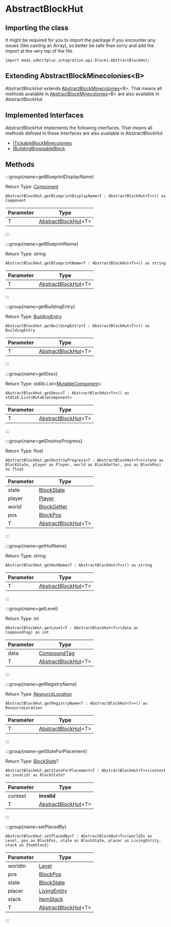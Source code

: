 # AbstractBlockHut

## Importing the class

It might be required for you to import the package if you encounter any issues (like casting an Array), so better be safe than sorry and add the import at the very top of the file.
```zenscript
import mods.sdmcrtplus.integration.api.blocks.AbstractBlockHut;
```


## Extending AbstractBlockMinecolonies&lt;B&gt;

AbstractBlockHut extends [AbstractBlockMinecolonies](/mods/sdmcrtplus/integration/minecolonies/api/blocks/AbstractBlockMinecolonies)&lt;B&gt;. That means all methods available in [AbstractBlockMinecolonies](/mods/sdmcrtplus/integration/minecolonies/api/blocks/AbstractBlockMinecolonies)&lt;B&gt; are also available in AbstractBlockHut

## Implemented Interfaces
AbstractBlockHut implements the following interfaces. That means all methods defined in these interfaces are also available in AbstractBlockHut

- [ITickableBlockMinecolonies](/mods/sdmcrtplus/integration/minecolonies/api/blocks/interfaces/ITickableBlockMinecolonies)
- [IBuildingBrowsableBlock](/mods/sdmcrtplus/integration/minecolonies/api/blocks/interfaces/IBuildingBrowsableBlock)

## Methods

:::group{name=getBlueprintDisplayName}

Return Type: [Component](/vanilla/api/text/Component)

```zenscript
AbstractBlockHut.getBlueprintDisplayName<T : AbstractBlockHut<T>>() as Component
```

| Parameter |                                                Type                                                |
|-----------|----------------------------------------------------------------------------------------------------|
| T         | [AbstractBlockHut](/mods/sdmcrtplus/integration/minecolonies/api/blocks/AbstractBlockHut)&lt;T&gt; |


:::

:::group{name=getBlueprintName}

Return Type: string

```zenscript
AbstractBlockHut.getBlueprintName<T : AbstractBlockHut<T>>() as string
```

| Parameter |                                                Type                                                |
|-----------|----------------------------------------------------------------------------------------------------|
| T         | [AbstractBlockHut](/mods/sdmcrtplus/integration/minecolonies/api/blocks/AbstractBlockHut)&lt;T&gt; |


:::

:::group{name=getBuildingEntry}

Return Type: [BuildingEntry](/mods/sdmcrtplus/integration/minecolonies/api/colony/buildings/registry/BuildingEntry)

```zenscript
AbstractBlockHut.getBuildingEntry<T : AbstractBlockHut<T>>() as BuildingEntry
```

| Parameter |                                                Type                                                |
|-----------|----------------------------------------------------------------------------------------------------|
| T         | [AbstractBlockHut](/mods/sdmcrtplus/integration/minecolonies/api/blocks/AbstractBlockHut)&lt;T&gt; |


:::

:::group{name=getDesc}

Return Type: stdlib.List&lt;[MutableComponent](/vanilla/api/text/MutableComponent)&gt;

```zenscript
AbstractBlockHut.getDesc<T : AbstractBlockHut<T>>() as stdlib.List<MutableComponent>
```

| Parameter |                                                Type                                                |
|-----------|----------------------------------------------------------------------------------------------------|
| T         | [AbstractBlockHut](/mods/sdmcrtplus/integration/minecolonies/api/blocks/AbstractBlockHut)&lt;T&gt; |


:::

:::group{name=getDestroyProgress}

Return Type: float

```zenscript
AbstractBlockHut.getDestroyProgress<T : AbstractBlockHut<T>>(state as BlockState, player as Player, world as BlockGetter, pos as BlockPos) as float
```

| Parameter |                                                Type                                                |
|-----------|----------------------------------------------------------------------------------------------------|
| state     | [BlockState](/vanilla/api/block/BlockState)                                                        |
| player    | [Player](/vanilla/api/entity/type/player/Player)                                                   |
| world     | [BlockGetter](/mods/sdmcrtplus/world/level/BlockGetter)                                            |
| pos       | [BlockPos](/vanilla/api/util/math/BlockPos)                                                        |
| T         | [AbstractBlockHut](/mods/sdmcrtplus/integration/minecolonies/api/blocks/AbstractBlockHut)&lt;T&gt; |


:::

:::group{name=getHutName}

Return Type: string

```zenscript
AbstractBlockHut.getHutName<T : AbstractBlockHut<T>>() as string
```

| Parameter |                                                Type                                                |
|-----------|----------------------------------------------------------------------------------------------------|
| T         | [AbstractBlockHut](/mods/sdmcrtplus/integration/minecolonies/api/blocks/AbstractBlockHut)&lt;T&gt; |


:::

:::group{name=getLevel}

Return Type: int

```zenscript
AbstractBlockHut.getLevel<T : AbstractBlockHut<T>>(data as CompoundTag) as int
```

| Parameter |                                                Type                                                |
|-----------|----------------------------------------------------------------------------------------------------|
| data      | [CompoundTag](/mods/sdmcrtplus/nbt/CompoundTag)                                                    |
| T         | [AbstractBlockHut](/mods/sdmcrtplus/integration/minecolonies/api/blocks/AbstractBlockHut)&lt;T&gt; |


:::

:::group{name=getRegistryName}

Return Type: [ResourceLocation](/vanilla/api/resource/ResourceLocation)

```zenscript
AbstractBlockHut.getRegistryName<T : AbstractBlockHut<T>>() as ResourceLocation
```

| Parameter |                                                Type                                                |
|-----------|----------------------------------------------------------------------------------------------------|
| T         | [AbstractBlockHut](/mods/sdmcrtplus/integration/minecolonies/api/blocks/AbstractBlockHut)&lt;T&gt; |


:::

:::group{name=getStateForPlacement}

Return Type: [BlockState](/vanilla/api/block/BlockState)?

```zenscript
AbstractBlockHut.getStateForPlacement<T : AbstractBlockHut<T>>(context as invalid) as BlockState?
```

| Parameter |                                                Type                                                |
|-----------|----------------------------------------------------------------------------------------------------|
| context   | **invalid**                                                                                        |
| T         | [AbstractBlockHut](/mods/sdmcrtplus/integration/minecolonies/api/blocks/AbstractBlockHut)&lt;T&gt; |


:::

:::group{name=setPlacedBy}

```zenscript
AbstractBlockHut.setPlacedBy<T : AbstractBlockHut<T>>(worldIn as Level, pos as BlockPos, state as BlockState, placer as LivingEntity, stack as ItemStack)
```

| Parameter |                                                Type                                                |
|-----------|----------------------------------------------------------------------------------------------------|
| worldIn   | [Level](/vanilla/api/world/Level)                                                                  |
| pos       | [BlockPos](/vanilla/api/util/math/BlockPos)                                                        |
| state     | [BlockState](/vanilla/api/block/BlockState)                                                        |
| placer    | [LivingEntity](/vanilla/api/entity/LivingEntity)                                                   |
| stack     | [ItemStack](/vanilla/api/item/ItemStack)                                                           |
| T         | [AbstractBlockHut](/mods/sdmcrtplus/integration/minecolonies/api/blocks/AbstractBlockHut)&lt;T&gt; |


:::


